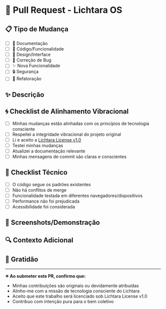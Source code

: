 # 🌟 Pull Request - Lichtara OS

## 📋 Tipo de Mudança

- [ ] 📖 Documentação
- [ ] 🔧 Código/Funcionalidade
- [ ] 🎨 Design/Interface
- [ ] 🐛 Correção de Bug
- [ ] ✨ Nova Funcionalidade
- [ ] 🔒 Segurança
- [ ] 🔄 Refatoração

## ✨ Descrição

<!-- Descreva suas mudanças de forma clara e consciente -->

## 🌀 Checklist de Alinhamento Vibracional

- [ ] Minhas mudanças estão alinhadas com os princípios de tecnologia consciente
- [ ] Respeitei a integridade vibracional do projeto original
- [ ] Li e aceito a [Lichtara License v1.0](https://github.com/lichtara-io/license)
- [ ] Testei minhas mudanças
- [ ] Atualizei a documentação relevante
- [ ] Minhas mensagens de commit são claras e conscientes

## 🔧 Checklist Técnico

- [ ] O código segue os padrões existentes
- [ ] Não há conflitos de merge
- [ ] Funcionalidade testada em diferentes navegadores/dispositivos
- [ ] Performance não foi prejudicada
- [ ] Acessibilidade foi considerada

## 📱 Screenshots/Demonstração

<!-- Adicione screenshots ou links de demonstração se relevante -->

## 🔍 Contexto Adicional

<!-- Qualquer informação adicional que ajude no review -->

## 🙏 Gratidão

<!-- Agradecimentos ou reconhecimentos especiais -->

---

**✶ Ao submeter este PR, confirmo que:**
- Minhas contribuições são originais ou devidamente atribuídas
- Alinho-me com a missão de tecnologia consciente do Lichtara
- Aceito que este trabalho será licenciado sob Lichtara License v1.0
- Contribuo com intenção pura para o bem coletivo
